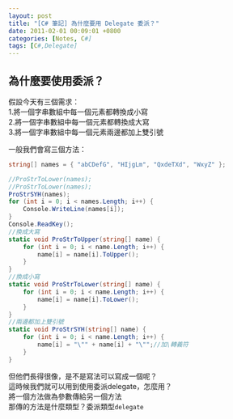 ```yaml
---
layout: post
title: "[C# 筆記] 為什麼要用 Delegate 委派？"
date: 2011-02-01 00:09:01 +0800
categories: [Notes, C#]
tags: [C#,Delegate]
---
```


## 為什麼要使用委派？
假設今天有三個需求：  
1.將一個字串數組中每一個元素都轉換成小寫  
2.將一個字串數組中每一個元素都轉換成大寫  
3.將一個字串數組中每一個元素兩邊都加上雙引號    

一般我們會寫三個方法：

```c#
string[] names = { "abCDefG", "HIjgLm", "QxdeTXd", "WxyZ" };

//ProStrToLower(names);
//ProStrToLower(names);
ProStrSYH(names);
for (int i = 0; i < names.Length; i++) {
    Console.WriteLine(names[i]);
}
Console.ReadKey();
//換成大寫
static void ProStrToUpper(string[] name) {
    for (int i = 0; i < name.Length; i++) {
        name[i] = name[i].ToUpper();
    }
}
//換成小寫
static void ProStrToLower(string[] name) {
    for (int i = 0; i < name.Length; i++) {
        name[i] = name[i].ToLower();
    }
}
//兩邊都加上雙引號
static void ProStrSYH(string[] name) {
    for (int i = 0; i < name.Length; i++) {
        name[i] = "\"" + name[i] + "\"";//加\轉義符
    }
}
```
但他們長得很像，是不是寫法可以寫成一個呢？  
這時候我們就可以用到使用委派delegate，怎麼用？    
將一個方法做為參數傳給另一個方法    
那傳的方法是什麼類型？委派類型`delegate`    
